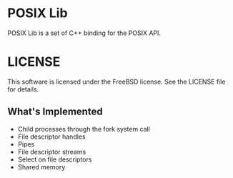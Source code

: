 # POSIX Lib #

POSIX Lib is a set of C++ binding for the POSIX API.

# LICENSE #

This software is licensed under the FreeBSD license. See the LICENSE file
for details.

<!-- =-=-=-=-=-=-=-=-=-=-=-=-=-=-=-=-=-=-=-=-=-=-=-=-=-=-=-=-=-=- -->
## What's Implemented ##

* Child processes through the fork system call
* File descriptor handles
* Pipes
* File descriptor streams
* Select on file descriptors
* Shared memory

